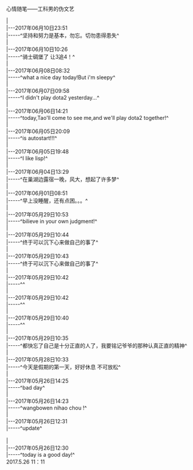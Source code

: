 心情随笔——工科男的伪文艺

 |
 <br /> |---2017年06月10日23:51
 <br /> |-----^坚持和努力是基本，勿忘。切勿患得患失^ <br />
 |
 <br /> |---2017年06月10日10:26
 <br /> |-----^骑士碉堡了  让3追4！^ <br />
 |
 <br /> |---2017年06月08日08:32
 <br /> |-----^what a nice day today!But i'm sleepy^ <br />
 |
 <br /> |---2017年06月07日09:58
 <br /> |-----^I didn't play dota2 yesterday...^ <br />
 |
 <br /> |---2017年06月06日14:21
 <br /> |-----^today,Tao'll come to see me,and we'll play dota2 together!^ <br />
 |
 <br /> |---2017年06月05日20:09
 <br /> |-----^is autostart!!!^ <br />
 |
 <br /> |---2017年06月05日19:48
 <br /> |-----^I like lisp!^ <br />
 |
 <br /> |---2017年06月04日13:29
 <br /> |-----^在巢湖边露宿一晚，风大，想起了许多梦^ <br />
 |
 <br /> |---2017年06月01日08:51
 <br /> |-----^早上没睡醒，还有点困。。。^ <br />
 |
 <br /> |---2017年05月29日10:53
 <br /> |-----^bilieve in your own judgment!^ <br />
 |
 <br /> |---2017年05月29日10:44
 <br /> |-----^终于可以沉下心来做自己的事了^ <br />
 |
 <br /> |---2017年05月29日10:43
 <br /> |-----^终于可以沉下心来做自己的事了^ <br />
 |
 <br /> |---2017年05月29日10:42
 <br /> |-----^^ <br />
 |
 <br /> |---2017年05月29日10:42
 <br /> |-----^^ <br />
 |
 <br /> |---2017年05月29日10:40
 <br /> |-----^^ <br />
 |
 <br /> |---2017年05月29日10:35
 <br /> |-----^都快忘了自己是十分正直的人了，我要铭记爷爷的那种认真正直的精神^ <br />
 |
 <br /> |---2017年05月28日10:33
 <br /> |-----^今天是假期的第一天，好好休息 不可放松^ <br />
 |
 <br /> |---2017年05月26日14:25
 <br /> |-----^bad day^ <br />
 |
 <br /> |---2017年05月26日14:23
 <br /> |-----^wangbowen nihao chou !^ <br />
 |
 <br /> |---2017年05月26日12:31
 <br /> |-----^update^ <br />
 <br /> |
 <br /> |---2017年05月26日12:30
 <br /> |-----^today is a good day!^ <br />
2017.5.26 11：11
